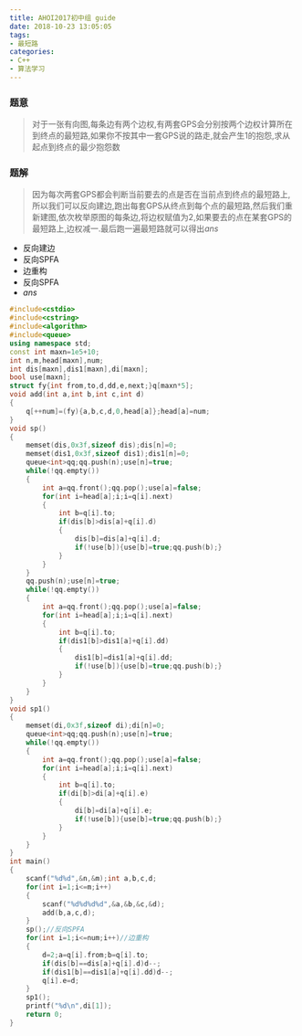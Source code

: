 ```yaml
---
title: AHOI2017初中组 guide
date: 2018-10-23 13:05:05
tags: 
- 最短路
categories: 
- C++
- 算法学习
---
```


### 题意

> 对于一张有向图,每条边有两个边权,有两套GPS会分别按两个边权计算所在到终点的最短路,如果你不按其中一套GPS说的路走,就会产生1的抱怨,求从起点到终点的最少抱怨数

### 题解
> 因为每次两套GPS都会判断当前要去的点是否在当前点到终点的最短路上,所以我们可以反向建边,跑出每套GPS从终点到每个点的最短路,然后我们重新建图,依次枚举原图的每条边,将边权赋值为2,如果要去的点在某套GPS的最短路上,边权减一.最后跑一遍最短路就可以得出$ans$

- 反向建边
- 反向SPFA
- 边重构
- 反向SPFA
- $ans$

```cpp
#include<cstdio>
#include<cstring>
#include<algorithm>
#include<queue>
using namespace std;
const int maxn=1e5+10;
int n,m,head[maxn],num;
int dis[maxn],dis1[maxn],di[maxn];
bool use[maxn];
struct fy{int from,to,d,dd,e,next;}q[maxn*5];
void add(int a,int b,int c,int d)
{
	q[++num]=(fy){a,b,c,d,0,head[a]};head[a]=num;
}
void sp()
{
	memset(dis,0x3f,sizeof dis);dis[n]=0;
	memset(dis1,0x3f,sizeof dis1);dis1[n]=0;
	queue<int>qq;qq.push(n);use[n]=true;
	while(!qq.empty())
	{
		int a=qq.front();qq.pop();use[a]=false;
		for(int i=head[a];i;i=q[i].next)
		{
			int b=q[i].to;
			if(dis[b]>dis[a]+q[i].d)
			{
				dis[b]=dis[a]+q[i].d;
				if(!use[b]){use[b]=true;qq.push(b);}
			}
		}
	}
	qq.push(n);use[n]=true;
	while(!qq.empty())
	{
		int a=qq.front();qq.pop();use[a]=false;
		for(int i=head[a];i;i=q[i].next)
		{
			int b=q[i].to;
			if(dis1[b]>dis1[a]+q[i].dd)
			{
				dis1[b]=dis1[a]+q[i].dd;
				if(!use[b]){use[b]=true;qq.push(b);}
			}
		}
	}
}
void sp1()
{
	memset(di,0x3f,sizeof di);di[n]=0;
	queue<int>qq;qq.push(n);use[n]=true;
	while(!qq.empty())
	{
		int a=qq.front();qq.pop();use[a]=false;
		for(int i=head[a];i;i=q[i].next)
		{
			int b=q[i].to;
			if(di[b]>di[a]+q[i].e)
			{
				di[b]=di[a]+q[i].e;
				if(!use[b]){use[b]=true;qq.push(b);}
			}
		}
	}
}
int main()
{
	scanf("%d%d",&n,&m);int a,b,c,d;
	for(int i=1;i<=m;i++)
	{
		scanf("%d%d%d%d",&a,&b,&c,&d);
		add(b,a,c,d);
	}
	sp();//反向SPFA
	for(int i=1;i<=num;i++)//边重构
	{
		d=2;a=q[i].from;b=q[i].to;
		if(dis[b]==dis[a]+q[i].d)d--;
		if(dis1[b]==dis1[a]+q[i].dd)d--;
		q[i].e=d;
	}
	sp1();
	printf("%d\n",di[1]);
	return 0;
}
```
<!--stackedit_data:
eyJoaXN0b3J5IjpbMTM3NTA2Nzg0NV19
-->